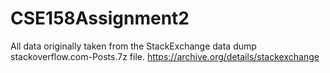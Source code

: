 # CSE158Assignment2

All data originally taken from the StackExchange data dump stackoverflow.com-Posts.7z file.
https://archive.org/details/stackexchange
